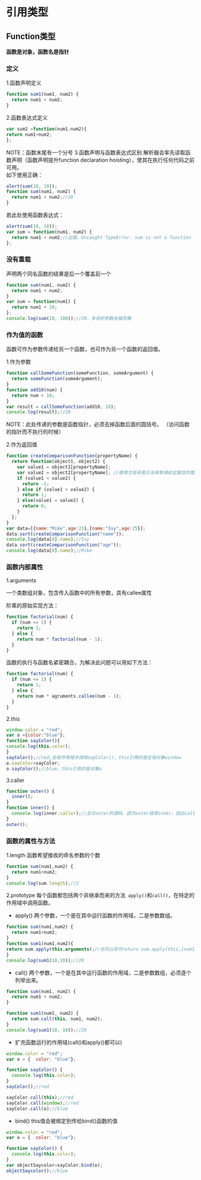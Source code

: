 # 引用类型
## Function类型
**函数是对象，函数名是指针**
### 定义
1.函数声明定义
```javascript
function sum1(num1, num2) {
  return num1 + num2;
}
```
2.函数表达式定义
```javascript
var sum2 =function(num1,num2){
return num1+num2;
};
```
NOTE：函数末尾有一个分号
3.函数声明与函数表达式区别
解析器会率先读取函数声明（函数声明提升function  declaration hoisting），使其在执行任何代码之前可用。   
如下使用正确：
```javascript
alert(sum(10, 10));
function sum(num1, num2) {
  return num1 + num2;//20
}
```
若此处使用函数表达式：
```javascript
alert(sum(10, 10));
var sum = function(num1, num2) {
  return num1 + num2;//出错，Uncaught TypeError: sum is not a function
};
```

### 没有重载
声明两个同名函数的结果是后一个覆盖前一个
```javascript
function sum(num1, num2) {
  return num1 + num2;
}
var sum = function(num1) {
  return num1 + 10;
};
console.log(sum(10, 100));//20，多余的参数会被忽略
```

### 作为值的函数
函数可作为参数传递给另一个函数，也可作为另一个函数的返回值。     

1.作为参数
```javascript
function callSomeFunction(someFunction, someArgument) {
  return someFunction(someArgument);
}
function add10(num) {
  return num + 10;
}
var result = callSomeFunction(add10, 10);
console.log(result);//20
```
NOTE：此处传递的参数是函数指针，必须去掉函数后面的圆括号。  （访问函数的指针而不执行的时候）    


2.作为返回值
```javascript
function createComparisonFunction(propertyName) {
  return function(object1, object2) {
    var value1 = object1[propertyName];
    var value2 = object2[propertyName]; //使用方括号表示法来取得给定属性的值
    if (value1 < value2) {
      return -1;
    } else if (value1 > value2) {
      return 1;
    } else(value1 = value2) {
      return 0;
    }
  };
}
var data=[{name:"Mike",age:21},{name:"Ivy",age:25}];
data.sort(createComparisonFunction("name"));
console.log(data[0].name);//Ivy
data.sort(createComparisonFunction("age"));
console.log(data[0].name);//Mike
```
### 函数内部属性
1.arguments   

一个类数组对象，包含传入函数中的所有参数，具有callee属性  

阶乘的原始实现方法：
```javascript
function factorial(num) {
  if (num <= 1) {
    return 1;
  } else {
    return num * factorial(num - 1);
  }
}
```
函数的执行与函数名紧密耦合，为解决此问题可以用如下方法：
```javascript
function factorial(num) {
  if (num <= 1) {
    return 1;
  } else {
    return num * agruments.callee(num - 1);
  }
}
```
2.this

```javascript
window.color = "red";
var o ={color:"blue"};
function sayColor(){
console.log(this.color);
}
sayColor();//red,全局作用域中调用sayColor()，this引用的是全局对象window
o.sayColor=sayColor;
o.sayColor();//blue，this引用的是对象o
```

3.caller
```javascript
function outer() {
  inner();
}
function inner() {
  console.log(inner.caller);//显示outer的源码，因为outer调用inner，因此caller指向outer,也可写成console.log(arguments.callee.caller);
}
outer();
```
### 函数的属性与方法
1.length
函数希望接收的命名参数的个数     

```javascript
function sum(num1,num2) {
  return num1+num2;
}
console.log(sum.length);//2
```
2.prototype
每个函数都包括两个非继承而来的方法` apply()`和`call()`，在特定的作用域中调用函数。   

* apply() 两个参数，一个是在其中运行函数的作用域，二是参数数组。

```javascript
function sum(num1,num2) {
  return num1+num2;
}
function sum1(num1,num2){
return sum.apply(this,arguments);//也可以写作return sum.apply(this,[num1,num2])
}
console.log(sum1(10,10));//20
```
        
 
* call() 两个参数，一个是在其中运行函数的作用域，二是参数数组，必须逐个列举出来。

```javascript
function sum(num1, num2) {
  return num1 + num2;
}

function sum1(num1, num2) {
  return sum.call(this, num1, num2);
}
console.log(sum1(10, 10));//20
```

* 扩充函数运行的作用域(call()和apply()都可以)

```javascript
window.color = "red";
var o = {  color: "blue"};

function sayColor() {
  console.log(this.color);
}
sayColor();//red

sayColor.call(this);//red
sayColor.call(window);//red
sayColor.call(o);//blue
```

* bind()
this值会被绑定到传给bind()函数的值

```javascript
window.color = "red";
var o = {  color: "blue"};

function sayColor() {
  console.log(this.color);
}
var objectSaycolor=sayColor.bind(o);
objectSaycolor();//blue
```
